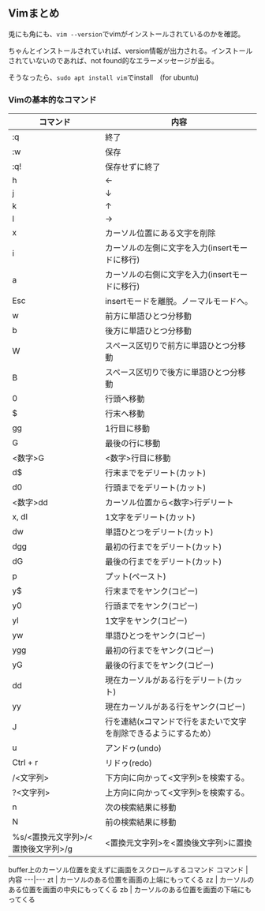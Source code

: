 ## Vimまとめ
兎にも角にも、`vim --version`でvimがインストールされているのかを確認。

ちゃんとインストールされていれば、version情報が出力される。インストールされていないのであれば、not found的なエラーメッセージが出る。

そうなったら、`sudo apt install vim`でinstall　(for ubuntu)

### Vimの基本的なコマンド

コマンド | 内容
---|---
:q | 終了
:w | 保存
:q! | 保存せずに終了
h | ←
j | ↓
k | ↑
l | →
x | カーソル位置にある文字を削除
i | カーソルの左側に文字を入力(insertモードに移行) 
a | カーソルの右側に文字を入力(insertモードに移行)
Esc | insertモードを離脱。ノーマルモードへ。
w | 前方に単語ひとつ分移動
b | 後方に単語ひとつ分移動
W | スペース区切りで前方に単語ひとつ分移動
B | スペース区切りで後方に単語ひとつ分移動
0 | 行頭へ移動
$ | 行末へ移動
gg | 1行目に移動
G | 最後の行に移動
<数字>G | <数字>行目に移動
d$ | 行末までをデリート(カット)
d0 | 行頭までをデリート(カット)
<数字>dd | カーソル位置から<数字>行デリート
x, dl | 1文字をデリート(カット)
dw | 単語ひとつをデリート(カット)
dgg | 最初の行までをデリート(カット)
dG | 最後の行までをデリート(カット)
p | プット(ペースト)
y$ | 行末までをヤンク(コピー)
y0 | 行頭までをヤンク(コピー)
yl | 1文字をヤンク(コピー)
yw | 単語ひとつをヤンク(コピー)
ygg | 最初の行までをヤンク(コピー)
yG | 最後の行までをヤンク(コピー)
dd | 現在カーソルがある行をデリート(カット)
yy | 現在カーソルがある行をヤンク(コピー)
J | 行を連結(xコマンドで行をまたいで文字を削除できるようにするため）
u | アンドゥ(undo)
Ctrl + r | リドゥ(redo)
/<文字列> | 下方向に向かって<文字列>を検索する。
?<文字列> | 上方向に向かって<文字列>を検索する。
n | 次の検索結果に移動
N | 前の検索結果に移動
%s/<置換元文字列>/<置換後文字列>/g | <置換元文字列>を<置換後文字列>に置換


buffer上のカーソル位置を変えずに画面をスクロールするコマンド
コマンド | 内容
---|---
zt | カーソルのある位置を画面の上端にもってくる
zz | カーソルのある位置を画面の中央にもってくる
zb | カーソルのある位置を画面の下端にもってくる






